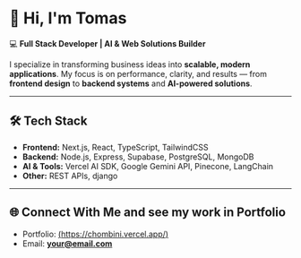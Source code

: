# 👋 Hi, I'm Tomas

💻 **Full Stack Developer | AI & Web Solutions Builder**

I specialize in transforming business ideas into **scalable, modern applications**. My focus is on performance, clarity, and results — from **frontend design** to **backend systems** and **AI-powered solutions**.

---

## 🛠️ Tech Stack

* **Frontend:** Next.js, React, TypeScript, TailwindCSS
* **Backend:** Node.js, Express, Supabase, PostgreSQL, MongoDB
* **AI & Tools:** Vercel AI SDK, Google Gemini API, Pinecone, LangChain
* **Other:** REST APIs, django

---

## 🌐 Connect With Me and see my work in Portfolio

* Portfolio: [(https://chombini.vercel.app/)](#)
* Email: **[your@email.com](mailto:chombini.ask@gmail.com)**
